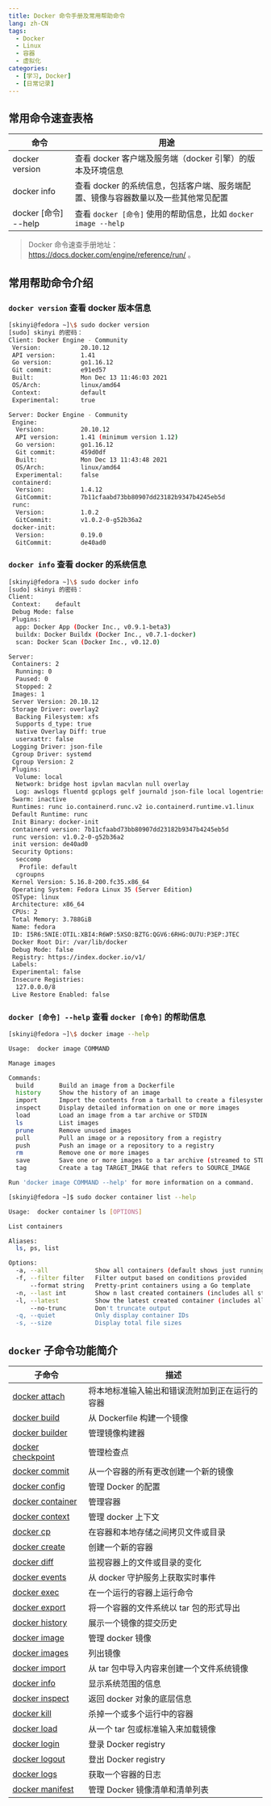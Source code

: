 ```yaml
---
title: Docker 命令手册及常用帮助命令
lang: zh-CN
tags: 
  - Docker
  - Linux
  - 容器
  - 虚拟化
categories: 
  - [学习, Docker]
  - [日常记录]
---
```


## 常用命令速查表格

| 命令                 | 用途                                                         |
| -------------------- | ------------------------------------------------------------ |
| docker version       | 查看 docker 客户端及服务端（docker 引擎）的版本及环境信息    |
| docker info          | 查看 docker 的系统信息，包括客户端、服务端配置、镜像与容器数量以及一些其他常见配置 |
| docker [命令] --help | 查看 `docker [命令]` 使用的帮助信息，比如 `docker image --help` |

> Docker 命令速查手册地址：https://docs.docker.com/engine/reference/run/ 。

## 常用帮助命令介绍

### `docker version` 查看 docker 版本信息

```bash
[skinyi@fedora ~]\$ sudo docker version
[sudo] skinyi 的密码：
Client: Docker Engine - Community
 Version:           20.10.12
 API version:       1.41
 Go version:        go1.16.12
 Git commit:        e91ed57
 Built:             Mon Dec 13 11:46:03 2021
 OS/Arch:           linux/amd64
 Context:           default
 Experimental:      true

Server: Docker Engine - Community
 Engine:
  Version:          20.10.12
  API version:      1.41 (minimum version 1.12)
  Go version:       go1.16.12
  Git commit:       459d0df
  Built:            Mon Dec 13 11:43:48 2021
  OS/Arch:          linux/amd64
  Experimental:     false
 containerd:
  Version:          1.4.12
  GitCommit:        7b11cfaabd73bb80907dd23182b9347b4245eb5d
 runc:
  Version:          1.0.2
  GitCommit:        v1.0.2-0-g52b36a2
 docker-init:
  Version:          0.19.0
  GitCommit:        de40ad0

```

### `docker info` 查看 docker 的系统信息

```bash
[skinyi@fedora ~]\$ sudo docker info
[sudo] skinyi 的密码：
Client:
 Context:    default
 Debug Mode: false
 Plugins:
  app: Docker App (Docker Inc., v0.9.1-beta3)
  buildx: Docker Buildx (Docker Inc., v0.7.1-docker)
  scan: Docker Scan (Docker Inc., v0.12.0)

Server:
 Containers: 2
  Running: 0
  Paused: 0
  Stopped: 2
 Images: 1
 Server Version: 20.10.12
 Storage Driver: overlay2
  Backing Filesystem: xfs
  Supports d_type: true
  Native Overlay Diff: true
  userxattr: false
 Logging Driver: json-file
 Cgroup Driver: systemd
 Cgroup Version: 2
 Plugins:
  Volume: local
  Network: bridge host ipvlan macvlan null overlay
  Log: awslogs fluentd gcplogs gelf journald json-file local logentries splunk syslog
 Swarm: inactive
 Runtimes: runc io.containerd.runc.v2 io.containerd.runtime.v1.linux
 Default Runtime: runc
 Init Binary: docker-init
 containerd version: 7b11cfaabd73bb80907dd23182b9347b4245eb5d
 runc version: v1.0.2-0-g52b36a2
 init version: de40ad0
 Security Options:
  seccomp
   Profile: default
  cgroupns
 Kernel Version: 5.16.8-200.fc35.x86_64
 Operating System: Fedora Linux 35 (Server Edition)
 OSType: linux
 Architecture: x86_64
 CPUs: 2
 Total Memory: 3.788GiB
 Name: fedora
 ID: I5R6:5NIE:OTIL:XBI4:R6WP:5XSO:BZTG:QGV6:6RHG:OU7U:P3EP:JTEC
 Docker Root Dir: /var/lib/docker
 Debug Mode: false
 Registry: https://index.docker.io/v1/
 Labels:
 Experimental: false
 Insecure Registries:
  127.0.0.0/8
 Live Restore Enabled: false

```

### `docker [命令] --help` 查看 `docker [命令]` 的帮助信息

```bash
[skinyi@fedora ~]\$ docker image --help

Usage:  docker image COMMAND

Manage images

Commands:
  build       Build an image from a Dockerfile
  history     Show the history of an image
  import      Import the contents from a tarball to create a filesystem image
  inspect     Display detailed information on one or more images
  load        Load an image from a tar archive or STDIN
  ls          List images
  prune       Remove unused images
  pull        Pull an image or a repository from a registry
  push        Push an image or a repository to a registry
  rm          Remove one or more images
  save        Save one or more images to a tar archive (streamed to STDOUT by default)
  tag         Create a tag TARGET_IMAGE that refers to SOURCE_IMAGE

Run 'docker image COMMAND --help' for more information on a command.
```

```bash
[skinyi@fedora ~]$ sudo docker container list --help

Usage:  docker container ls [OPTIONS]

List containers

Aliases:
  ls, ps, list

Options:
  -a, --all             Show all containers (default shows just running)
  -f, --filter filter   Filter output based on conditions provided
      --format string   Pretty-print containers using a Go template
  -n, --last int        Show n last created containers (includes all states) (default -1)
  -l, --latest          Show the latest created container (includes all states)
      --no-trunc        Don't truncate output
  -q, --quiet           Only display container IDs
  -s, --size            Display total file sizes
```

## `docker` 子命令功能简介

| 子命令                                                       | 描述                                                         |
| ------------------------------------------------------------ | ------------------------------------------------------------ |
| [docker attach](https://docs.docker.com/engine/reference/commandline/attach/) | 将本地标准输入输出和错误流附加到正在运行的容器 |
| [docker build](https://docs.docker.com/engine/reference/commandline/build/) | 从 Dockerfile 构建一个镜像                             |
| [docker builder](https://docs.docker.com/engine/reference/commandline/builder/) | 管理镜像构建器                                                |
| [docker checkpoint](https://docs.docker.com/engine/reference/commandline/checkpoint/) | 管理检查点                                           |
| [docker commit](https://docs.docker.com/engine/reference/commandline/commit/) | 从一个容器的所有更改创建一个新的镜像                                   |
| [docker config](https://docs.docker.com/engine/reference/commandline/config/) | 管理 Docker 的配置                                              |
| [docker container](https://docs.docker.com/engine/reference/commandline/container/) | 管理容器                                              |
| [docker context](https://docs.docker.com/engine/reference/commandline/context/) | 管理 docker 上下文                                              |
| [docker cp](https://docs.docker.com/engine/reference/commandline/cp/) | 在容器和本地存储之间拷贝文件或目录                                       |
| [docker create](https://docs.docker.com/engine/reference/commandline/create/) | 创建一个新的容器                                               |
| [docker diff](https://docs.docker.com/engine/reference/commandline/diff/) | 监视容器上的文件或目录的变化                                         |
| [docker events](https://docs.docker.com/engine/reference/commandline/events/) | 从 docker 守护服务上获取实时事件                                 |
| [docker exec](https://docs.docker.com/engine/reference/commandline/exec/) | 在一个运行的容器上运行命令                                           |
| [docker export](https://docs.docker.com/engine/reference/commandline/export/) | 将一个容器的文件系统以 tar 包的形式导出                           |
| [docker history](https://docs.docker.com/engine/reference/commandline/history/) | 展示一个镜像的提交历史                                  |
| [docker image](https://docs.docker.com/engine/reference/commandline/image/) | 管理 docker 镜像                                                |
| [docker images](https://docs.docker.com/engine/reference/commandline/images/) | 列出镜像                                                      |
| [docker import](https://docs.docker.com/engine/reference/commandline/import/) | 从 tar 包中导入内容来创建一个文件系统镜像                         |
| [docker info](https://docs.docker.com/engine/reference/commandline/info/) | 显示系统范围的信息                                                |
| [docker inspect](https://docs.docker.com/engine/reference/commandline/inspect/) | 返回 docker 对象的底层信息                            |
| [docker kill](https://docs.docker.com/engine/reference/commandline/kill/) | 杀掉一个或多个运行中的容器                                         |
| [docker load](https://docs.docker.com/engine/reference/commandline/load/) | 从一个 tar 包或标准输入来加载镜像                                  |
| [docker login](https://docs.docker.com/engine/reference/commandline/login/) | 登录 Docker registry                                        |
| [docker logout](https://docs.docker.com/engine/reference/commandline/logout/) | 登出 Docker registry                                    |
| [docker logs](https://docs.docker.com/engine/reference/commandline/logs/) | 获取一个容器的日志                                            |
| [docker manifest](https://docs.docker.com/engine/reference/commandline/manifest/) | 管理 Docker 镜像清单和清单列表                   |
